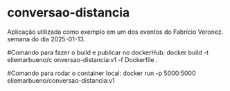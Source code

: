 # conversao-distancia

Aplicação utilizada como exemplo em um dos eventos do Fabrício Veronez.
semana do dia 2025-01-13.


#Comando para fazer o build e publicar no dockerHub:
docker build -t eliemarbueno/c
onversao-distancia:v1 -f Dockerfile .

#Comando para rodar o container local:
docker run -p 5000:5000 eliemarbueno/conversao-distancia:v1
